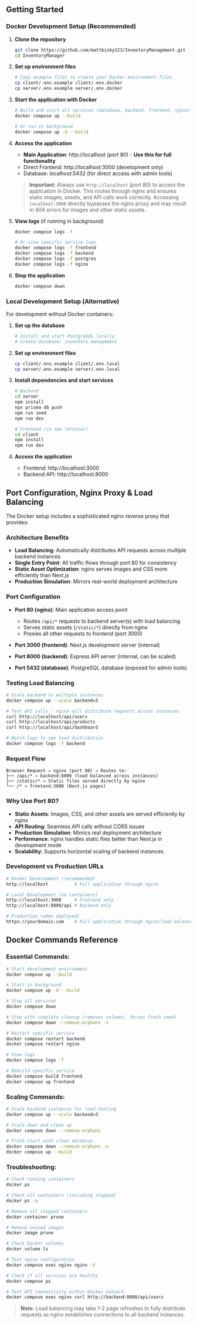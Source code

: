 ## Getting Started

### Docker Development Setup (Recommended)

1. **Clone the repository**
   ```bash
   git clone https://github.com/mattbixby123/InventoryManagement.git
   cd InventoryManager
   ```

2. **Set up environment files**
   ```bash
   # Copy example files to create your Docker environment files
   cp client/.env.example client/.env.docker
   cp server/.env.example server/.env.docker
   ```

3. **Start the application with Docker**
   ```bash
   # Build and start all services (database, backend, frontend, nginx)
   docker compose up --build
   
   # Or run in background
   docker compose up -d --build
   ```

4. **Access the application**
   - **Main Application**: http://localhost (port 80) - **Use this for full functionality**
   - Direct Frontend: http://localhost:3000 (development only)
   - Database: localhost:5432 (for direct access with admin tools)

   > **Important**: Always use `http://localhost` (port 80) to access the application in Docker. This routes through nginx and ensures static images, assets, and API calls work correctly. Accessing `localhost:3000` directly bypasses the nginx proxy and may result in 404 errors for images and other static assets.

5. **View logs** (if running in background)
   ```bash
   docker compose logs -f
   
   # Or view specific service logs
   docker compose logs -f frontend
   docker compose logs -f backend
   docker compose logs -f postgres
   docker compose logs -f nginx
   ```

6. **Stop the application**
   ```bash
   docker compose down
   ```

### Local Development Setup (Alternative)

For development without Docker containers:

1. **Set up the database**
   ```bash
   # Install and start PostgreSQL locally
   # Create database: inventory_management
   ```

2. **Set up environment files**
   ```bash
   cp client/.env.example client/.env.local
   cp server/.env.example server/.env.local
   ```

3. **Install dependencies and start services**
   ```bash
   # Backend
   cd server
   npm install
   npx prisma db push
   npm run seed
   npm run dev

   # Frontend (in new terminal)
   cd client
   npm install
   npm run dev
   ```

4. **Access the application**
   - Frontend: http://localhost:3000
   - Backend API: http://localhost:8000

## Port Configuration, Nginx Proxy & Load Balancing

The Docker setup includes a sophisticated nginx reverse proxy that provides:

### Architecture Benefits
- **Load Balancing**: Automatically distributes API requests across multiple backend instances
- **Single Entry Point**: All traffic flows through port 80 for consistency
- **Static Asset Optimization**: nginx serves images and CSS more efficiently than Next.js
- **Production Simulation**: Mirrors real-world deployment architecture

### Port Configuration
- **Port 80 (nginx)**: Main application access point
  - Routes `/api/*` requests to backend server(s) with load balancing
  - Serves static assets (`/static/*`) directly from nginx
  - Proxies all other requests to frontend (port 3000)
  
- **Port 3000 (frontend)**: Next.js development server (internal)
- **Port 8000 (backend)**: Express API server (internal, can be scaled)
- **Port 5432 (database)**: PostgreSQL database (exposed for admin tools)

### Testing Load Balancing
```bash
# Scale backend to multiple instances
docker compose up --scale backend=3

# Test API calls - nginx will distribute requests across instances
curl http://localhost/api/users
curl http://localhost/api/products
curl http://localhost/api/dashboard

# Watch logs to see load distribution
docker compose logs -f backend
```

### Request Flow
```
Browser Request → nginx (port 80) → Routes to:
├── /api/* → backend:8000 (load balanced across instances)
├── /static/* → Static files served directly by nginx
└── /* → frontend:3000 (Next.js pages)
```

### Why Use Port 80?
- **Static Assets**: Images, CSS, and other assets are served efficiently by nginx
- **API Routing**: Seamless API calls without CORS issues
- **Production Simulation**: Mimics real deployment architecture
- **Performance**: nginx handles static files better than Next.js in development mode
- **Scalability**: Supports horizontal scaling of backend instances

### Development vs Production URLs
```bash
# Docker Development (recommended)
http://localhost          # Full application through nginx

# Local Development (no containers)
http://localhost:3000     # Frontend only
http://localhost:8000/api # Backend only

# Production (when deployed)
https://yourdomain.com    # Full application through nginx/load balancer
```

## Docker Commands Reference

### Essential Commands:
```bash
# Start development environment
docker compose up --build

# Start in background
docker compose up -d --build

# Stop all services
docker compose down

# Stop with complete cleanup (removes volumes, forces fresh seed)
docker compose down --remove-orphans -v

# Restart specific service
docker compose restart backend
docker compose restart nginx

# View logs
docker compose logs -f

# Rebuild specific service
docker compose build frontend
docker compose up frontend
```

### Scaling Commands:
```bash
# Scale backend instances for load testing
docker compose up --scale backend=3

# Scale down and clean up
docker compose down --remove-orphans

# Fresh start with clean database
docker compose down --remove-orphans -v
docker compose up --build
```

### Troubleshooting:
```bash
# Check running containers
docker ps

# Check all containers (including stopped)
docker ps -a

# Remove all stopped containers
docker container prune

# Remove unused images
docker image prune

# Check Docker volumes
docker volume ls

# Test nginx configuration
docker compose exec nginx nginx -t

# Check if all services are healthy
docker compose ps

# Test API connectivity within Docker network
docker compose exec nginx curl http://backend:8000/api/users
```

> **Note**: Load balancing may take 1-2 page refreshes to fully distribute requests as nginx establishes connections to all backend instances.